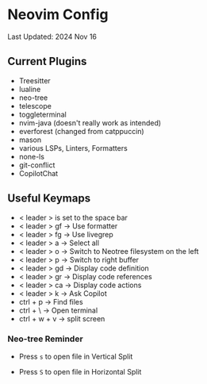 # Neovim Config

Last Updated: 2024 Nov 16

## Current Plugins

- Treesitter
- lualine
- neo-tree
- telescope
- toggleterminal
- nvim-java (doesn't really work as intended)
- everforest (changed from catppuccin)
- mason
- various LSPs, Linters, Formatters
- none-ls
- git-conflict
- CopilotChat

## Useful Keymaps

- < leader > is set to the space bar
- < leader > gf -> Use formatter
- < leader > fg -> Use livegrep
- < leader > a -> Select all
- < leader > o -> Switch to Neotree filesystem on the left
- < leader > p -> Switch to right buffer
- < leader > gd -> Display code definition
- < leader > gr -> Display code references
- < leader > ca -> Display code actions
- < leader > k -> Ask Copilot
- ctrl + p -> Find files
- ctrl + \ -> Open terminal
- ctrl + w + v -> split screen

### Neo-tree Reminder

- Press `s` to open file in Vertical Split

- Press `S` to open file in Horizontal Split
